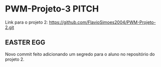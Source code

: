# PWM-Projeto-3 PITCH
Link para o projeto 2: https://github.com/FlavioSimoes2004/PWM-Projeto-2.git
## EASTER EGG
Novo commit feito adicionando um segredo para o aluno no repositório do projeto 2.
